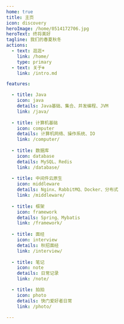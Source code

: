 ```yaml
---
home: true
title: 主页
icon: discovery
heroImage: /home/0514172706.jpg
heroText: 终将美好
tagline: 我们的春夏秋冬
actions:
  - text: 逛逛☀️
    link: /home/
    type: primary
  - text: 关于❄️
    link: /intro.md

features:

  - title: Java
    icon: java
    details: Java基础、集合、并发编程、JVM
    link: /java/
    
  - title: 计算机基础
    icon: computer
    details: 计算机网络、操作系统、IO
    link: /computer/
  
  - title: 数据库
    icon: database
    details: MySQL、Redis
    link: /database/
    
  - title: 中间件云原生
    icon: middleware
    details: Nginx、RabbitMQ、Docker、分布式
    link: /middleware/ 
    
  - title: 框架
    icon: framework
    details: Spring、Mybatis
    link: /framework/
    
  - title: 面经
    icon: interview
    details: 秋招面经
    link: /interview/  
  
  - title: 笔记
    icon: note
    details: 日常记录
    link: /note/

  - title: 拍拍
    icon: photo
    details: 快门爱好者日常
    link: /photo/

---
```


